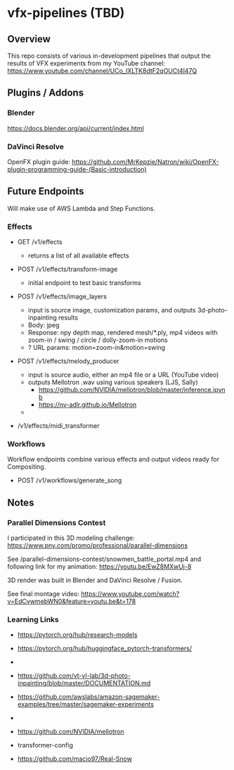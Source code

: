 # vfx-pipelines (TBD)

## Overview

This repo consists of various in-development pipelines that output the results of VFX experiments from my YouTube channel: https://www.youtube.com/channel/UCo_IXLTK8dtF2qOUCt4l47Q

## Plugins / Addons

### Blender

https://docs.blender.org/api/current/index.html

### DaVinci Resolve

OpenFX plugin guide: https://github.com/MrKepzie/Natron/wiki/OpenFX-plugin-programming-guide-(Basic-introduction)

## Future Endpoints

Will make use of AWS Lambda and Step Functions.

### Effects

- GET /v1/effects
    - returns a list of all available effects

- POST /v1/effects/transform-image
    - initial endpoint to test basic transforms

- POST /v1/effects/image_layers
    - input is source image, customization params, and outputs 3d-photo-inpainting results
    - Body: jpeg
    - Response: npy depth map, rendered mesh/*.ply, mp4 videos with zoom-in / swing / circle / dolly-zoom-in motions
    - ? URL params: motion=zoom-in&motion=swing

- POST /v1/effects/melody_producer
    - input is source audio, either an mp4 file or a URL (YouTube video) 
    - outputs Mellotron .wav using various speakers (LJS, Sally)
        - https://github.com/NVIDIA/mellotron/blob/master/inference.ipynb
        - https://nv-adlr.github.io/Mellotron
    - 

- /v1/effects/midi_transformer

### Workflows

Workflow endpoints combine various effects and output videos ready for Compositing. 

- POST /v1/workflows/generate_song

## Notes

### Parallel Dimensions Contest

I participated in this 3D modeling challenge:
https://www.pny.com/promo/professional/parallel-dimensions

See /parallel-dimensions-contest/snowmen_battle_portal.mp4 and following link for my animation: https://youtu.be/EwZ8MXwUj-8

3D render was built in Blender and DaVinci Resolve / Fusion.

See final montage video: https://www.youtube.com/watch?v=EdCvwmebWN0&feature=youtu.be&t=178

### Learning Links
- https://pytorch.org/hub/research-models
- https://pytorch.org/hub/huggingface_pytorch-transformers/
-
- https://github.com/vt-vl-lab/3d-photo-inpainting/blob/master/DOCUMENTATION.md
- https://github.com/awslabs/amazon-sagemaker-examples/tree/master/sagemaker-experiments
-
- https://github.com/NVIDIA/mellotron

- transformer-config
- https://github.com/macio97/Real-Snow